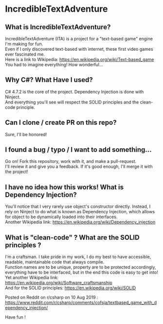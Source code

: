 # IncredibleTextAdventure

## What is IncredibleTextAdventure?
IncredibleTextAdventure (ITA) is a project for a "text-based game" engine I'm making for fun.\
Even if I only discovered text-based with internet, these first video games ever fascinated me.\
Here is a link to Wikipedia: https://en.wikipedia.org/wiki/Text-based_game \
You had to imagine everything! How wonderful...

## Why C#? What Have I used?
C# 4.7.2 is the core of the project. Dependency Injection is done with Ninject.\
And everything you'll see will respect the SOLID principles and the clean-code principle.

## Can I clone / create PR on this repo?
Sure, I'll be honored!

## I found a bug / typo / I want to add something...
Go on! Fork this repository, work with it, and make a pull-request.\
I'll review it and give you a feedback. If it's good enough, I'll merge it with the project!

## I have no idea how this works! What is Dependency Injection? 
You'll notice that I very rarely use object's constructor directly. Instead, I rely on Ninject to do what is known as Dependency Injection, which allows for object to be dynamically loaded into their interfaces. \
Another Wikipedia link: https://en.wikipedia.org/wiki/Dependency_injection

## What is "clean-code" ? What are the SOLID principles ?
I'm a craftsman. I take pride in my work, I do my best to have accessible, readable, maintainable code that always compile. \
Function names are to be unique, property are to be protected accordingly, everything have to be interfaced, but in the end this code is easy to get into! \
Yet another Wikipedia link: https://en.wikipedia.org/wiki/Software_craftsmanship \
And for the SOLID principles: https://en.wikipedia.org/wiki/SOLID

Posted on Reddit on r/csharp on 10 Aug 2019 : https://www.reddit.com/r/csharp/comments/cofsja/textbased_game_with_dependency_injection/

Have fun !
